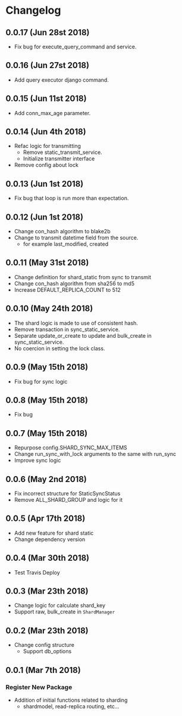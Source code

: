 Changelog
=========
0.0.17 (Jun 28st 2018)
-------------------
- Fix bug for execute_query_command and service.

0.0.16 (Jun 27st 2018)
-------------------
- Add query executor django command.

0.0.15 (Jun 11st 2018)
-------------------
- Add conn_max_age parameter.

0.0.14 (Jun 4th 2018)
-------------------
- Refac logic for transmitting
    - Remove static_transmit_service.
    - Initialize transmitter interface
- Remove config about lock

0.0.13 (Jun 1st 2018)
-------------------
- Fix bug that loop is run more than expectation.

0.0.12 (Jun 1st 2018)
-------------------
- Change con_hash algorithm to blake2b
- Change to transmit datetime field from the source.
    - for example last_modified, created

0.0.11 (May 31st 2018)
-------------------
- Change definition for shard_static from sync to transmit
- Change con_hash algorithm from sha256 to md5
- Increase DEFAULT_REPLICA_COUNT to 512

0.0.10 (May 24th 2018)
-------------------
- The shard logic is made to use of consistent hash.
- Remove transaction in sync_static_service.
- Separate update_or_create to update and bulk_create in sync_static_service.
- No coercion in setting the lock class.

0.0.9 (May 15th 2018)
-------------------
- Fix bug for sync logic

0.0.8 (May 15th 2018)
-------------------
- Fix bug

0.0.7 (May 15th 2018)
-------------------
- Repurpose config.SHARD_SYNC_MAX_ITEMS
- Change run_sync_with_lock arguments to the same with run_sync
- Improve sync logic

0.0.6 (May 2nd 2018)
------------------
- Fix incorrect structure for StaticSyncStatus
- Remove ALL_SHARD_GROUP and logic for it

0.0.5 (Apr 17th 2018)
------------------
- Add new feature for shard static
- Change dependency version

0.0.4 (Mar 30th 2018)
------------------
- Test Travis Deploy

0.0.3 (Mar 23th 2018)
------------------
- Change logic for calculate shard_key
- Support raw, bulk_create in `ShardManager`

0.0.2 (Mar 23th 2018)
------------------
- Change config structure
  - Support db_options


0.0.1 (Mar 7th 2018)
------------------

### Register New Package
- Addition of initial functions related to sharding
    - shardmodel, read-replica routing, etc...
